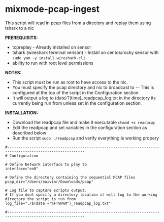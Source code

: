 # mixmode-pcap-ingest
This script will read in pcap files from a directory and replay them using tshark to a nic

**PREREQUISITS:** 
- tcpreplay - Already installed on sensor
- tshark (wireshark terminal verison) - Install on centos/rocky sensor with  `sudo yum -y install wireshark-cli`
- ability to run with root level permissions
  
**NOTES:**
- This script must be run as root to have access to the nic. 
- You must specify the pcap directory and nic to broadcast to
-- This is configured at the top of the script in the Configuration section
- It will output a log to (date)T(time)_readpcap_log.txt in the directory its currently being run from unless set in the configuration section.

**INSTALLATION:**
- Download the readpcap file and make it executable `chmod +x readpcap`
- Edit the readpcap and set variables in the configuration section as described below
- Run the script `sudo ./readpcap` and verify everything is working propery

````
#---------------------------------------------------------------------------------------------------------
# Configuration

# Define Network interface to play to
interface="en0"

# Define the directory containing the sequential PCAP files
pcap_dir="/Users/boivinr/Downloads/pcap"

# Log file to capture scripts output.
# If you dont specify a directory location it will log to the working directory the script is run from
log_file="./$(date +"%FT%H%M")_readpcap_log.txt"

#---------------------------------------------------------------------------------------------------------
````
